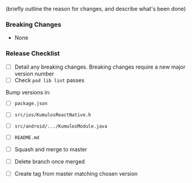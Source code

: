 (briefly outline the reason for changes, and describe what's been done)

### Breaking Changes

-   None

### Release Checklist

-   [ ] Detail any breaking changes. Breaking changes require a new major version number
-   [ ] Check `pod lib lint` passes

Bump versions in:

-   [ ] `package.json`
-   [ ] `src/ios/KumulosReactNative.h`
-   [ ] `src/android/.../KumulosModule.java`
-   [ ] `README.md`

-   [ ] Squash and merge to master
-   [ ] Delete branch once merged
-   [ ] Create tag from master matching chosen version
